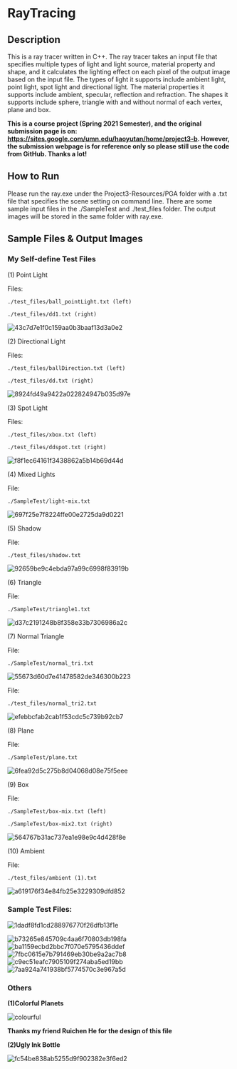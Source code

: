 # RayTracing

## Description

This is a ray tracer written in C++. The ray tracer takes an input file that specifies multiple types of light and light source, material property and shape, and it calculates the lighting effect on each pixel of the output image based on the input file. The types of light it supports include ambient light, point light, spot light and directional light. The material properties it supports include ambient, specular, reflection and refraction. The shapes it supports include sphere, triangle with and without normal of each vertex, plane and box.

**This is a course project (Spring 2021 Semester), and the original submission page is on: https://sites.google.com/umn.edu/haoyutan/home/project3-b. However, the submission webpage is for reference only so please still use the code from GitHub. Thanks a lot!**

## How to Run

Please run the ray.exe under the Project3-Resources/PGA folder with a .txt file that specifies the scene setting on command line. There are some sample input files in the ./SampleTest and ./test_files folder. The output images will be stored in the same folder with ray.exe.

## Sample Files & Output Images

### My Self-define Test Files

(1) Point Light

Files:

    ./test_files/ball_pointLight.txt (left)

    ./test_files/dd1.txt (right)

![43c7d7e1f0c159aa0b3baaf13d3a0e2](https://user-images.githubusercontent.com/35856355/139576198-a88813fc-d975-4f21-9219-f94a7a024985.png)

(2) Directional Light

Files:

    ./test_files/ballDirection.txt (left)

    ./test_files/dd.txt (right)

![8924fd49a9422a022824947b035d97e](https://user-images.githubusercontent.com/35856355/139576268-d87f09c8-2b90-4fd9-9cce-58ff1b8570b6.png)

(3) Spot Light

Files:

    ./test_files/xbox.txt (left)
    
    ./test_files/ddspot.txt (right)
    
![f8f1ec64161f3438862a5b14b69d44d](https://user-images.githubusercontent.com/35856355/139576368-3d31b577-0c97-4592-878b-4f65ce3b17af.png)

(4) Mixed Lights

File:
  
    ./SampleTest/light-mix.txt

![697f25e7f8224ffe00e2725da9d0221](https://user-images.githubusercontent.com/35856355/139576422-4547a622-d30b-48ac-ad0c-1cd8e62dbc76.png)

(5) Shadow

File:
    
    ./test_files/shadow.txt
    
![92659be9c4ebda97a99c6998f83919b](https://user-images.githubusercontent.com/35856355/139576442-2ce14b19-f394-4e08-982f-56bcc34b2a90.png)

(6) Triangle

File:

    ./SampleTest/triangle1.txt
    
![d37c2191248b8f358e33b7306986a2c](https://user-images.githubusercontent.com/35856355/139576533-e0b74f65-6c61-42ec-aa89-d4a1e7805fd7.png)

(7) Normal Triangle

File:

    ./SampleTest/normal_tri.txt
    
![55673d60d7e41478582de346300b223](https://user-images.githubusercontent.com/35856355/139576597-25356f84-762a-4023-86de-5ca607389c22.png)

File:

    ./test_files/normal_tri2.txt

![efebbcfab2cab1f53cdc5c739b92cb7](https://user-images.githubusercontent.com/35856355/139576848-64f4cf37-ddd9-4d59-b623-fbbc60442e71.png)


(8) Plane

File:

    ./SampleTest/plane.txt

![6fea92d5c275b8d04068d08e75f5eee](https://user-images.githubusercontent.com/35856355/139576687-d028bf9b-1ed6-468b-9b4f-5912c0717c7d.png)

(9) Box

File:

    ./SampleTest/box-mix.txt (left)
    
    ./SampleTest/box-mix2.txt (right)
    
![564767b31ac737ea1e98e9c4d428f8e](https://user-images.githubusercontent.com/35856355/139576738-3504da86-2130-4f1c-a8dd-d8a4a13cb940.png)

(10) Ambient

File:

    ./test_files/ambient (1).txt
    
![a619176f34e84fb25e3229309dfd852](https://user-images.githubusercontent.com/35856355/139576815-ce144459-a411-4b42-b6bd-7eec0cd931b9.png)

### Sample Test Files:
![1dadf8fd1cd288976770f26dfb13f1e](https://user-images.githubusercontent.com/35856355/139577028-c38a7818-b202-4193-bd0c-2603d08bf3cd.png)

![b73265e845709c4aa6f70803db198fa](https://user-images.githubusercontent.com/35856355/139577030-d1bae543-d6b6-4b4a-a9c1-02fe192486b8.png)
![ba1159ecbd2bbc7f070e5795436ddef](https://user-images.githubusercontent.com/35856355/139577034-6433c4df-c4e0-4595-95e1-8760bc5b2703.png)
![7fbc0615e7b791469eb30be9a2ac7b8](https://user-images.githubusercontent.com/35856355/139577040-24153743-2e46-4567-b933-c03475e73b36.png)
![c9ec51eafc7905109f274aba5ed19bb](https://user-images.githubusercontent.com/35856355/139577086-d211c8e1-fc75-437f-afaa-cf086ddbf546.png)
![7aa924a741938bf5774570c3e967a5d](https://user-images.githubusercontent.com/35856355/139577089-b40e3aea-808e-4f05-a281-0f55c9dde858.png)

### Others

**(1)Colorful Planets**

![colourful](https://user-images.githubusercontent.com/35856355/139577187-a51d7eac-34f3-4c44-9076-195639071f2a.png)

**Thanks my friend Ruichen He for the design of this file**

**(2)Ugly Ink Bottle**

![fc54be838ab5255d9f902382e3f6ed2](https://user-images.githubusercontent.com/35856355/139577292-741a6b65-535b-46f8-a9a6-5dd161596764.png)


